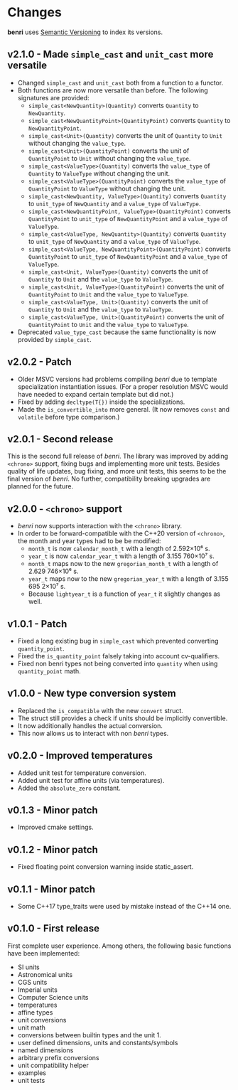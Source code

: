 # Changes
**benri** uses [Semantic Versioning](https://semver.org/) to index its versions.

## v2.1.0 - Made `simple_cast` and `unit_cast` more versatile
- Changed `simple_cast` and `unit_cast` both from a function to a functor.
- Both functions are now more versatile than before. The following signatures are provided:
  + `simple_cast<NewQuantity>(Quantity)` converts `Quantity` to `NewQuantity`.
  + `simple_cast<NewQuantityPoint>(QuantityPoint)` converts `Quantity` to
    `NewQuantityPoint`.
  + `simple_cast<Unit>(Quantity)` converts the unit of `Quantity` to `Unit` without
    changing the `value_type`.
  + `simple_cast<Unit>(QuantityPoint)` converts the unit of `QuantityPoint` to `Unit`
    without changing the `value_type`.
  + `simple_cast<ValueType>(Quantity)` converts the `value_type` of `Quantity` to
    `ValueType` without changing the unit.
  + `simple_cast<ValueType>(QuantityPoint)` converts the `value_type` of `QuantityPoint`
    to `ValueType` without changing the unit.
  + `simple_cast<NewQuantity, ValueType>(Quantity)` converts `Quantity` to `unit_type` of
    `NewQuantity` and a `value_type` of `ValueType`.
  + `simple_cast<NewQuantityPoint, ValueType>(QuantityPoint)` converts `QuantityPoint` to
    `unit_type` of `NewQuantityPoint` and a `value_type` of `ValueType`.
  + `simple_cast<ValueType, NewQuantity>(Quantity)` converts `Quantity` to `unit_type` of
    `NewQuantity` and a `value_type` of `ValueType`.
  + `simple_cast<ValueType, NewQuantityPoint>(QuantityPoint)` converts `QuantityPoint` to
    `unit_type` of `NewQuantityPoint` and a `value_type` of `ValueType`.
  + `simple_cast<Unit, ValueType>(Quantity)` converts the unit of `Quantity` to `Unit` and
    the `value_type` to `ValueType`.
  + `simple_cast<Unit, ValueType>(QuantityPoint)` converts the unit of `QuantityPoint` to
    `Unit` and the `value_type` to `ValueType`.
  + `simple_cast<ValueType, Unit>(Quantity)` converts the unit of `Quantity` to `Unit` and
    the `value_type` to `ValueType`.
  + `simple_cast<ValueType, Unit>(QuantityPoint)` converts the unit of `QuantityPoint` to
    `Unit` and the `value_type` to `ValueType`.
- Deprecated `value_type_cast` because the same functionality is now provided by
  `simple_cast`.

## v2.0.2 - Patch
- Older MSVC versions had problems compiling *benri* due to template specialization
  instantiation issues. (For a proper resolution MSVC would have needed to expand certain
  template but did not.)
- Fixed by adding `decltype(T{})` inside the specializations.
- Made the `is_convertible_into` more general. (It now removes `const` and `volatile`
  before type comparison.)

## v2.0.1 - Second release
This is the second full release of *benri*. The library was improved by adding `<chrono>`
support, fixing bugs and implementing more unit tests. Besides quality of life updates,
bug fixing, and more unit tests, this seems to be the final version of *benri*. No further,
compatibility breaking upgrades are planned for the future.

## v2.0.0 - `<chrono>` support
- *benri* now supports interaction with the `<chrono>` library.
- In order to be forward-compatible with the C++20 version of `<chrono>`, the month and
  year types had to be be modified:
  + `month_t` is now `calendar_month_t` with a length of 2.592×10⁶ s.
  + `year_t` is now `calendar_year_t` with a length of 3.155 760×10⁷ s.
  + `month_t` maps now to the new `gregorian_month_t` with a length of 2.629 746×10⁶ s.
  + `year_t` maps now to the new `gregorian_year_t` with a length of 3.155 695 2×10⁷ s.
  + Because `lightyear_t` is a function of `year_t` it slightly changes as well.

## v1.0.1 - Patch
- Fixed a long existing bug in `simple_cast` which prevented converting `quantity_point`.
- Fixed the `is_quantity_point` falsely taking into account cv-qualifiers.
- Fixed non benri types not being converted into `quantity` when using `quantity_point`
  math.

## v1.0.0 - New type conversion system
- Replaced the `is_compatible` with the new `convert` struct.
- The struct still provides a check if units should be implicitly convertible.
- It now additionally handles the actual conversion.
- This now allows us to interact with non *benri* types.

## v0.2.0 - Improved temperatures
- Added unit test for temperature conversion.
- Added unit test for affine units (via temperatures).
- Added the `absolute_zero` constant.

## v0.1.3 - Minor patch
- Improved cmake settings.

## v0.1.2 - Minor patch
- Fixed floating point conversion warning inside static_assert.

## v0.1.1 - Minor patch
- Some C++17 type_traits were used by mistake instead of the C++14 one.

## v0.1.0 - First release
First complete user experience. Among others, the following basic functions have been
implemented:
- SI units
- Astronomical units
- CGS units
- Imperial units
- Computer Science units
- temperatures
- affine types
- unit conversions
- unit math
- conversions between builtin types and the unit 1.
- user defined dimensions, units and constants/symbols
- named dimensions
- arbitrary prefix conversions
- unit compatibility helper
- examples
- unit tests
